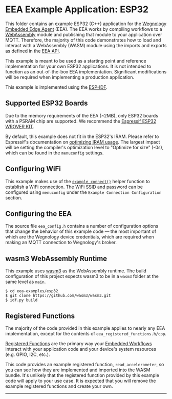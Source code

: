 # EEA Example Application: ESP32

This folder contains an example ESP32 (C++) application for the [Wegnology Embedded Edge Agent](https://docs.app.wnology.io/edge-compute/embedded-edge-agent/overview/) (EEA). The EEA works by compiling workflows to a [WebAssembly](https://webassembly.org/) module and publishing that module to your application over MQTT. Therefore, the majority of this code demonstrates how to load and interact with a WebAssembly (WASM) module using the imports and exports as defined in the [EEA API](http://docs.app.wnology.io/edge-compute/embedded-edge-agent/agent-api/).

This example is meant to be used as a starting point and reference implementation for your own ESP32 applications. It is not intended to function as an out-of-the-box EEA implementation. Significant modifications will be required when implementing a production application.

This example is implemented using the [ESP-IDF](https://docs.espressif.com/projects/esp-idf/en/latest/esp32/get-started/).

## Supported ESP32 Boards

Due to the memory requirements of the EEA (~2MB), only ESP32 boards with a PSRAM chip are supported. We recommend the [Espressif ESP32 WROVER KIT](https://www.adafruit.com/product/3384).

By default, this example does not fit in the ESP32's IRAM. Please refer to Espressif's documentation on [optimizing IRAM usage](https://docs.espressif.com/projects/esp-idf/en/latest/esp32/api-guides/performance/ram-usage.html#optimizing-iram-usage). The largest impact will be setting the compiler's optimization level to "Optimize for size" (-0s), which can be found in the `menuconfig` settings.

## Configuring WiFi

This example makes use of the [`example_connect()`](https://github.com/espressif/esp-idf/tree/master/examples/protocols) helper function to establish a WiFi connection. The WiFi SSID and password can be configured using `menuconfig` under the `Example Connection Configuration` section.

## Configuring the EEA

The source file `eea_config.h` contains a number of configuration options that change the behavior of this example code — the most important of which are the Wegnology device credentials, which are required when making an MQTT connection to Wegnology's broker.

## wasm3 WebAssembly Runtime

This example uses [wasm3](https://github.com/wasm3/wasm3) as the WebAssembly runtime. The build configuration of this project expects wasm3 to be in a `wasm3` folder at the same level as `main`.

```
$ cd eea-examples/esp32
$ git clone https://github.com/wasm3/wasm3.git
$ idf.py build
```

## Registered Functions

The majority of the code provided in this example applies to nearly any EEA implementation, except for the contents of `eea_registered_functions.h/cpp`.

[Registered Functions](https://docs.app.wnology.io/edge-compute/embedded-edge-agent/agent-api/#registered-function-api) are the primary way your [Embedded Workflows](https://docs.app.wnology.io/workflows/embedded-workflows/) interact with your application code and your device's system resources (e.g. GPIO, I2C, etc.).

This code provides an example registered function, `read_accelerometer`, so you can see how they are implemented and imported into the WASM bundle. It's unlikely that the registered function provided by this example code will apply to your use case. It is expected that you will remove the example registered functions and create your own.

---

<!-- ## License

Copyright &copy; 2021 Wegnology IoT, Inc. All rights reserved.

Licensed under the [MIT](https://github.com/WEGnology/eea-examples/blob/master/LICENSE.txt) license.

https://www.losant.com -->
